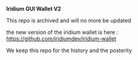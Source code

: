 **Iridium GUI Wallet V2**

This repo is archived and will no more be updated

the new version of the iridium wallet is here : https://github.com/iridiumdev/iridium-wallet

We keep this repo for the history and the posterity
